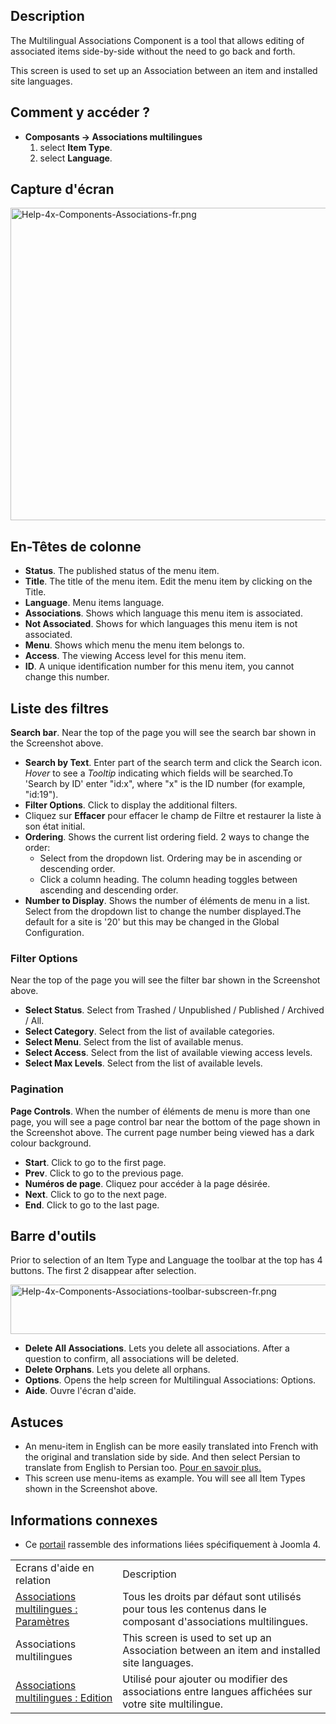 <!-- Filename: Help4.x:Multilingual_Associations / Display title: Associations multilingues -->

## Description

The Multilingual Associations Component is a tool that allows editing of
associated items side-by-side without the need to go back and forth.

This screen is used to set up an Association between an item and
installed site languages.

## Comment y accéder ?

- **Composants → Associations multilingues**
  1.  select **Item Type**.
  2.  select **Language**.

## Capture d'écran

<img
src="https://docs.joomla.org/images/thumb/c/c3/Help-4x-Components-Associations-fr.png/800px-Help-4x-Components-Associations-fr.png"
decoding="async"
srcset="https://docs.joomla.org/images/thumb/c/c3/Help-4x-Components-Associations-fr.png/1200px-Help-4x-Components-Associations-fr.png 1.5x, https://docs.joomla.org/images/thumb/c/c3/Help-4x-Components-Associations-fr.png/1600px-Help-4x-Components-Associations-fr.png 2x"
data-file-width="2720" data-file-height="1700" width="800" height="500"
alt="Help-4x-Components-Associations-fr.png" />

## En-Têtes de colonne

- **Status**. The published status of the menu item.
- **Title**. The title of the menu item. Edit the menu item by clicking
  on the Title.
- **Language**. Menu items language.
- **Associations**. Shows which language this menu item is associated.
- **Not Associated**. Shows for which languages this menu item is not
  associated.
- **Menu**. Shows which menu the menu item belongs to.
- **Access**. The viewing Access level  for this menu item.
- **ID**. A unique identification number for this menu item, you cannot
  change this number.

## Liste des filtres

**Search bar**. Near the top of the page you will see the search bar
shown in the Screenshot above.

- **Search by Text**. Enter part of the search term and click the Search
  icon. *Hover* to see a *Tooltip* indicating which fields will be
  searched.To 'Search by ID' enter "id:x", where "x" is the ID number
  (for example, "id:19").
- **Filter Options**. Click to display the additional filters.
- Cliquez sur **Effacer** pour effacer le champ de Filtre et restaurer
  la liste à son état initial.
- **Ordering**. Shows the current list ordering field. 2 ways to change
  the order:
  - Select from the dropdown list. Ordering may be in ascending or
    descending order.
  - Click a column heading. The column heading toggles between ascending
    and descending order.
- **Number to Display**. Shows the number of éléments de menu in a list.
  Select from the dropdown list to change the number displayed.The
  default for a site is '20' but this may be changed in the Global Configuration.

### Filter Options

Near the top of the page you will see the filter bar shown in the
Screenshot above.

- **Select Status**. Select from Trashed / Unpublished / Published /
  Archived / All.
- **Select Category**. Select from the list of available categories.
- **Select Menu**. Select from the list of available menus.
- **Select Access**. Select from the list of available viewing access
  levels.
- **Select Max Levels**. Select from the list of available levels.

### Pagination

**Page Controls**. When the number of éléments de menu is more than one
page, you will see a page control bar near the bottom of the page shown
in the Screenshot above. The current page number being
viewed has a dark colour background.

- **Start**. Click to go to the first page.
- **Prev**. Click to go to the previous page.
- **Numéros de page**. Cliquez pour accéder à la page désirée.
- **Next**. Click to go to the next page.
- **End**. Click to go to the last page.

## Barre d'outils

Prior to selection of an Item Type and Language the toolbar at the top
has 4 buttons. The first 2 disappear after selection.

<img
src="https://docs.joomla.org/images/thumb/7/7a/Help-4x-Components-Associations-toolbar-subscreen-fr.png/800px-Help-4x-Components-Associations-toolbar-subscreen-fr.png"
decoding="async"
srcset="https://docs.joomla.org/images/thumb/7/7a/Help-4x-Components-Associations-toolbar-subscreen-fr.png/1200px-Help-4x-Components-Associations-toolbar-subscreen-fr.png 1.5x, https://docs.joomla.org/images/thumb/7/7a/Help-4x-Components-Associations-toolbar-subscreen-fr.png/1600px-Help-4x-Components-Associations-toolbar-subscreen-fr.png 2x"
data-file-width="2771" data-file-height="273" width="800" height="79"
alt="Help-4x-Components-Associations-toolbar-subscreen-fr.png" />

- **Delete All Associations**. Lets you delete all associations. After a
  question to confirm, all associations will be deleted.
- **Delete Orphans**. Lets you delete all orphans.
- **Options**. Opens the help screen for Multilingual Associations: Options.
- **Aide**. Ouvre l'écran d'aide.

## Astuces

- An menu-item in English can be more easily translated into French with
  the original and translation side by side. And then select Persian to
  translate from English to Persian too. [Pour en savoir
  plus.](https://docs.joomla.org/Help4.x:Multilingual_Associations:_Edit/fr "Help4.x:Multilingual Associations: Edit/fr")
- This screen use menu-items as example. You will see all Item Types
  shown in the Screenshot above.

## Informations connexes

- Ce
  [portail](https://docs.joomla.org/Portal:Joomla_4/fr "Portal:Joomla 4/fr")
  rassemble des informations liées spécifiquement à Joomla 4.

|                                                                                                                                                                 |                                                                                                                |
|-----------------------------------------------------------------------------------------------------------------------------------------------------------------|----------------------------------------------------------------------------------------------------------------|
| Ecrans d'aide en relation                                                                                                                                       | Description                                                                                                    |
| [Associations multilingues : Paramètres](https://docs.joomla.org/Help4.x:Multilingual_Associations:_Options/fr "Help4.x:Multilingual Associations: Options/fr") | Tous les droits par défaut sont utilisés pour tous les contenus dans le composant d'associations multilingues. |
| <span class="mw-selflink selflink">Associations multilingues</span>                                                                                             | This screen is used to set up an Association between an item and installed site languages.                     |
| [Associations multilingues : Edition](https://docs.joomla.org/Help4.x:Multilingual_Associations:_Edit/fr "Help4.x:Multilingual Associations: Edit/fr")          | Utilisé pour ajouter ou modifier des associations entre langues affichées sur votre site multilingue.          |
